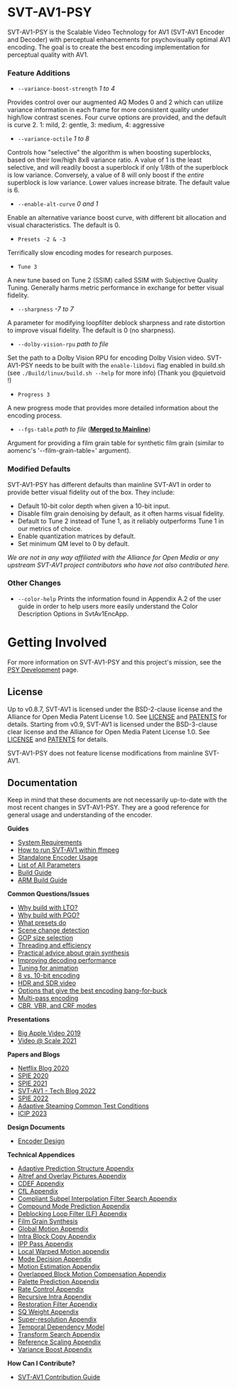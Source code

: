 # SVT-AV1-PSY

SVT-AV1-PSY is the Scalable Video Technology for AV1 (SVT-AV1 Encoder and Decoder) with perceptual enhancements for psychovisually optimal AV1 encoding. The goal is to create the best encoding implementation for perceptual quality with AV1.

### Feature Additions

- `--variance-boost-strength` *1 to 4*

Provides control over our augmented AQ Modes 0 and 2 which can utilize variance information in each frame for more consistent quality under high/low contrast scenes. Four curve options are provided, and the default is curve 2. 1: mild, 2: gentle, 3: medium, 4: aggressive

- `--variance-octile` *1 to 8*

Controls how "selective" the algorithm is when boosting superblocks, based on their low/high 8x8 variance ratio. A value of 1 is the least selective, and will readily boost a superblock if only 1/8th of the superblock is low variance. Conversely, a value of 8 will only boost if the *entire* superblock is low variance. Lower values increase bitrate. The default value is 6.

- `--enable-alt-curve` *0 and 1*

Enable an alternative variance boost curve, with different bit allocation and visual characteristics. The default is 0.

- `Presets -2 & -3`

Terrifically slow encoding modes for research purposes.

- `Tune 3`

A new tune based on Tune 2 (SSIM) called SSIM with Subjective Quality Tuning. Generally harms metric performance in exchange for better visual fidelity.

- `--sharpness` *-7 to 7*

A parameter for modifying loopfilter deblock sharpness and rate distortion to improve visual fidelity. The default is 0 (no sharpness).

- `--dolby-vision-rpu` *path to file*

Set the path to a Dolby Vision RPU for encoding Dolby Vision video. SVT-AV1-PSY needs to be built with the `enable-libdovi` flag enabled in build.sh (see `./Build/linux/build.sh --help` for more info) (Thank you @quietvoid !)

- `Progress 3`

A new progress mode that provides more detailed information about the encoding process.

- `--fgs-table` *path to file* (**[Merged to Mainline](https://gitlab.com/AOMediaCodec/SVT-AV1/-/commit/ae7ce1abc5f3f7913624f728ae123f8b8c1e30de)**)

Argument for providing a film grain table for synthetic film grain (similar to aomenc's '--film-grain-table=' argument).

### Modified Defaults

SVT-AV1-PSY has different defaults than mainline SVT-AV1 in order to provide better visual fidelity out of the box. They include:

- Default 10-bit color depth when given a 10-bit input.
- Disable film grain denoising by default, as it often harms visual fidelity.
- Default to Tune 2 instead of Tune 1, as it reliably outperforms Tune 1 in our metrics of choice.
- Enable quantization matrices by default.
- Set minimum QM level to 0 by default.

*We are not in any way affiliated with the Alliance for Open Media or any upstream SVT-AV1 project contributors who have not also contributed here.*

### Other Changes

- `--color-help`
Prints the information found in Appendix A.2 of the user guide in order to help users more easily understand the Color Description Options in SvtAv1EncApp.

# Getting Involved

For more information on SVT-AV1-PSY and this project's mission, see the [PSY Development](Docs/PSY-Development.md) page.

## License

Up to v0.8.7, SVT-AV1 is licensed under the BSD-2-clause license and the
Alliance for Open Media Patent License 1.0. See [LICENSE](LICENSE-BSD2.md) and
[PATENTS](PATENTS.md) for details. Starting from v0.9, SVT-AV1 is licensed
under the BSD-3-clause clear license and the Alliance for Open Media Patent
License 1.0. See [LICENSE](LICENSE.md) and [PATENTS](PATENTS.md) for details.

SVT-AV1-PSY does not feature license modifications from mainline SVT-AV1.

## Documentation

Keep in mind that these documents are not necessarily up-to-date with the most recent changes in SVT-AV1-PSY. They are a good reference for general usage and understanding of the encoder.

**Guides**
- [System Requirements](Docs/System-Requirements.md)
- [How to run SVT-AV1 within ffmpeg](Docs/Ffmpeg.md)
- [Standalone Encoder Usage](Docs/svt-av1_encoder_user_guide.md)
- [List of All Parameters](Docs/Parameters.md)
- [Build Guide](Docs/Build-Guide.md)
- [ARM Build Guide](Docs/ARM-Build-Guide.md)

**Common Questions/Issues**
- [Why build with LTO?](Docs/CommonQuestions.md#why-build-with-lto)
- [Why build with PGO?](Docs/CommonQuestions.md#why-build-with-pgo)
- [What presets do](Docs/CommonQuestions.md#what-presets-do)
- [Scene change detection](Docs/CommonQuestions.md#scene-change-detection)
- [GOP size selection](Docs/CommonQuestions.md#gop-size-selection)
- [Threading and efficiency](Docs/CommonQuestions.md#threading-and-efficiency)
- [Practical advice about grain synthesis](Docs/CommonQuestions.md#practical-advice-about-grain-synthesis)
- [Improving decoding performance](Docs/CommonQuestions.md#improving-decoding-performance)
- [Tuning for animation](Docs/CommonQuestions.md#tuning-for-animation)
- [8 vs. 10-bit encoding](Docs/CommonQuestions.md#8-or-10-bit-encoding)
- [HDR and SDR video](Docs/CommonQuestions.md#hdr-and-sdr)
- [Options that give the best encoding bang-for-buck](Docs/CommonQuestions.md#options-that-give-the-best-encoding-bang-for-buck)
- [Multi-pass encoding](Docs/CommonQuestions.md#multi-pass-encoding)
- [CBR, VBR, and CRF modes](Docs/CommonQuestions.md#bitrate-control-modes)

**Presentations**
- [Big Apple Video 2019](https://www.youtube.com/watch?v=lXqOaYNo8m0)
- [Video @ Scale 2021](https://atscaleconference.com/videos/highly-efficient-svt-av1-based-solutions-for-vod-applications/?contact-form-id=124119&contact-form-sent=163268&contact-form-hash=d4bb3fd420fae91cd39c11bdb69f970a05a152a9&_wpnonce=bba8096d24#contact-form-124119)

**Papers and Blogs**
- [Netflix Blog 2020](https://netflixtechblog.com/svt-av1-an-open-source-av1-encoder-and-decoder-ad295d9b5ca2)
- [SPIE 2020](https://www.spiedigitallibrary.org/conference-proceedings-of-spie/11510/1151021/The-SVT-AV1-encoder--overview-features-and-speed-quality/10.1117/12.2569270.full)
- [SPIE 2021](https://www.spiedigitallibrary.org/conference-proceedings-of-spie/11842/118420T/Towards-much-better-SVT-AV1-quality-cycles-tradeoffs-for-VOD/10.1117/12.2595598.full)
- [SVT-AV1 - Tech Blog 2022](https://networkbuilders.intel.com/blog/svt-av1-enables-highly-efficient-large-scale-video-on-demand-vod-services)
- [SPIE 2022](https://www.spiedigitallibrary.org/conference-proceedings-of-spie/12226/122260S/Enhancing-SVT-AV1-with-LCEVC-to-improve-quality-cycles-trade/10.1117/12.2633882.full)
- [Adaptive Steaming Common Test Conditions](https://aomedia.org/docs/SIWG-D001o.pdf)
- [ICIP 2023](https://arxiv.org/abs/2307.05208)

**Design Documents**
- [Encoder Design](Docs/svt-av1-encoder-design.md)

**Technical Appendices**
- [Adaptive Prediction Structure Appendix](Docs/Appendix-Adaptive-Prediction-Structure.md)
- [Altref and Overlay Pictures Appendix](Docs/Appendix-Alt-Refs.md)
- [CDEF Appendix](Docs/Appendix-CDEF.md)
- [CfL Appendix](Docs/Appendix-CfL.md)
- [Compliant Subpel Interpolation Filter Search Appendix](Docs/Appendix-Compliant-Subpel-Interpolation-Filter-Search.md)
- [Compound Mode Prediction Appendix](Docs/Appendix-Compound-Mode-Prediction.md)
- [Deblocking Loop Filter (LF) Appendix](Docs/Appendix-DLF.md)
- [Film Grain Synthesis](Docs/Appendix-Film-Grain-Synthesis.md)
- [Global Motion Appendix](Docs/Appendix-Global-Motion.md)
- [Intra Block Copy Appendix](Docs/Appendix-Intra-Block-Copy.md)
- [IPP Pass Appendix](Docs/Appendix-IPP-Pass.md)
- [Local Warped Motion appendix](Docs/Appendix-Local-Warped-Motion.md)
- [Mode Decision Appendix](Docs/Appendix-Mode-Decision.md)
- [Motion Estimation Appendix](Docs/Appendix-Open-Loop-Motion-Estimation.md)
- [Overlapped Block Motion Compensation Appendix](Docs/Appendix-Overlapped-Block-Motion-Compensation.md)
- [Palette Prediction Appendix](Docs/Appendix-Palette-Prediction.md)
- [Rate Control Appendix](Docs/Appendix-Rate-Control.md)
- [Recursive Intra Appendix](Docs/Appendix-Recursive-Intra.md)
- [Restoration Filter Appendix](Docs/Appendix-Restoration-Filter.md)
- [SQ Weight Appendix](Docs/Appendix-SQ-Weight.md)
- [Super-resolution Appendix](Docs/Appendix-Super-Resolution.md)
- [Temporal Dependency Model](Docs/Appendix-TPL.md)
- [Transform Search Appendix](Docs/Appendix-TX-Search.md)
- [Reference Scaling Appendix](Docs/Appendix-Reference-Scaling.md)
- [Variance Boost Appendix](Docs/Appendix-Variance-Boost.md)

**How Can I Contribute?**
- [SVT-AV1 Contribution Guide](Docs/Contribute.md)


